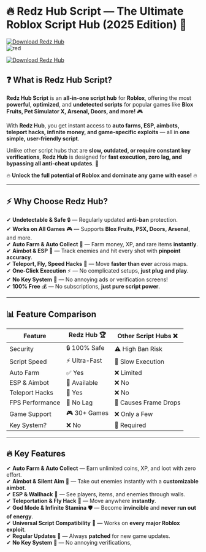 # 🔥 **Redz Hub Script — The Ultimate Roblox Script Hub (2025 Edition)** 🚀  
[![Download Redz Hub](https://img.shields.io/badge/Download-Redz_Hub-red?style=for-the-badge&logo=download)]()  
![red](https://github.com/user-attachments/assets/21709450-beb1-4ec8-8cf2-b43c4f8e3814)


[![Download Redz Hub](https://img.shields.io/badge/Download-Redz_Hub-red?style=for-the-badge&logo=download)]()  

## ❓ **What is Redz Hub Script?**  

**Redz Hub Script** is an **all-in-one script hub** for **Roblox**, offering the most **powerful**, **optimized**, and **undetected scripts** for popular games like **Blox Fruits, Pet Simulator X, Arsenal, Doors, and more!** 🎮  

With **Redz Hub**, you get instant access to **auto farms, ESP, aimbots, teleport hacks, infinite money, and game-specific exploits** — all in **one simple, user-friendly script**.  

Unlike other script hubs that are **slow, outdated, or require constant key verifications**, **Redz Hub** is designed for **fast execution, zero lag, and bypassing all anti-cheat updates**. 🚀  

🔥 **Unlock the full potential of Roblox and dominate any game with ease!** 🔥  

---  

## ⚡ **Why Choose Redz Hub?**  

✔ **Undetectable & Safe** 🔒 — Regularly updated **anti-ban** protection.  
✔ **Works on All Games** 🎮 — Supports **Blox Fruits, PSX, Doors, Arsenal**, and more.  
✔ **Auto Farm & Auto Collect** 🌾 — Farm money, XP, and rare items **instantly**.  
✔ **Aimbot & ESP** 🎯 — Track enemies and hit every shot with **pinpoint accuracy**.  
✔ **Teleport, Fly, Speed Hacks** 🚀 — Move **faster than ever** across maps.  
✔ **One-Click Execution** ⚡ — No complicated setups, **just plug and play**.  
✔ **No Key System** 🔑 — No annoying ads or verification screens!  
✔ **100% Free** 💰 — No subscriptions, **just pure script power**.  

---  

## 📊 **Feature Comparison**  

| Feature           | Redz Hub 🏆 | Other Script Hubs ❌ |  
|------------------|-------------|-----------------|  
| Security        | 🔒 100% Safe | ⚠️ High Ban Risk |  
| Script Speed    | ⚡ Ultra-Fast | 🐌 Slow Execution |  
| Auto Farm       | ✅ Yes | ❌ Limited |  
| ESP & Aimbot    | 🎯 Available | ❌ No |  
| Teleport Hacks  | 🚀 Yes | ❌ No |  
| FPS Performance | 🚀 No Lag | 🐌 Causes Frame Drops |  
| Game Support    | 🎮 30+ Games | ❌ Only a Few |  
| Key System?     | ❌ No | 🔑 Required |  

---  

## 🔥 **Key Features**  

✔ **Auto Farm & Auto Collect** — Earn unlimited coins, XP, and loot with zero effort.  
✔ **Aimbot & Silent Aim** 🎯 — Take out enemies instantly with a **customizable aimbot**.  
✔ **ESP & Wallhack** 👀 — See players, items, and enemies through walls.  
✔ **Teleportation & Fly Hack** 🚀 — Move anywhere **instantly**.  
✔ **God Mode & Infinite Stamina** 🛡 — Become **invincible** and **never run out of energy**.  
✔ **Universal Script Compatibility** 🔄 — Works on **every major Roblox exploit**.  
✔ **Regular Updates** 🔄 — Always **patched** for new game updates.  
✔ **No Key System** 🔑 — No annoying verifications,

